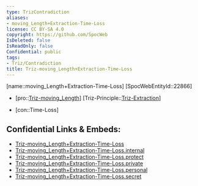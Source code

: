```yaml
---
type: TrizContradiction
aliases:
- moving_Length+Extraction-Time-Loss
license: CC BY-SA 4.0
copyright: https://github.com/SpocWeb
IsDeleted: false
IsReadOnly: false
Confidential: public
tags: 
- Triz/Contradiction
title: Triz-moving_Length+Extraction-Time-Loss
---
```

[name::moving_Length+Extraction-Time-Loss]
[SpocWebEntityId::22866]
+ [pro::[Triz-moving_Length](tech/Triz/Parameter/Triz-moving_Length.md)]
[Triz-Principle::[Triz-Extraction](tech/Triz/Principle/Triz-Extraction.md)]
- [con::Time-Loss]



## Confidential Links & Embeds: 
- [Triz-moving_Length+Extraction-Time-Loss](../../../../_public/tech/Triz/Contradict/Triz-moving_Length+Extraction-Time-Loss.md) 
- [Triz-moving_Length+Extraction-Time-Loss.internal](../../../../_internal/tech/Triz/Contradict/Triz-moving_Length+Extraction-Time-Loss.internal.md) 
- [Triz-moving_Length+Extraction-Time-Loss.protect](../../../../_protect/tech/Triz/Contradict/Triz-moving_Length+Extraction-Time-Loss.protect.md) 
- [Triz-moving_Length+Extraction-Time-Loss.private](../../../../_private/tech/Triz/Contradict/Triz-moving_Length+Extraction-Time-Loss.private.md) 
- [Triz-moving_Length+Extraction-Time-Loss.personal](../../../../_personal/tech/Triz/Contradict/Triz-moving_Length+Extraction-Time-Loss.personal.md) 
- [Triz-moving_Length+Extraction-Time-Loss.secret](../../../../_secret/tech/Triz/Contradict/Triz-moving_Length+Extraction-Time-Loss.secret.md) 
